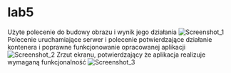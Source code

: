 # lab5
Użyte polecenie do budowy obrazu i wynik jego działania
![Screenshot_1](https://github.com/Reflux121/lab5/assets/106038964/eef1b595-f302-4bed-a4c0-4e1876abca14)
Polecenie uruchamiające serwer i polecenie potwierdzające działanie kontenera i poprawne funkcjonowanie opracowanej aplikacji
![Screenshot_2](https://github.com/Reflux121/lab5/assets/106038964/b8407024-0521-4b9b-baa7-4698e5a07064)
Zrzut ekranu, potwierdzający że aplikacja realizuje wymaganą funkcjonalność
![Screenshot_3](https://github.com/Reflux121/lab5/assets/106038964/8387b917-5d23-4ba0-a611-e8d3e5d0b744)
